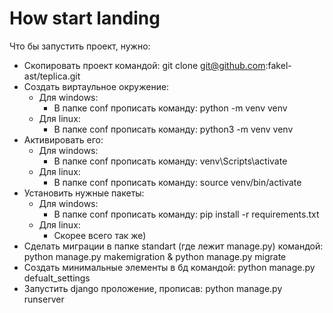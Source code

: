 # How start landing
Что бы запустить проект, нужно:
  - Скопировать проект командой: git clone git@github.com:fakel-ast/teplica.git
  - Создать виртаульное окружение:
    - Для windows: 
      - В папке conf прописать команду: python -m venv venv
    - Для linux:
      - В папке conf прописать команду: python3 -m venv venv
  - Активировать его:
    - Для windows: 
      - В папке conf прописать команду: venv\Scripts\activate
    - Для linux:
      - В папке conf прописать команду: source venv/bin/activate
  - Установить нужные пакеты:
    - Для windows: 
      - В папке conf прописать команду: pip install -r requirements.txt
    - Для linux:
      - Скорее всего так же)
  - Сделать миграции в папке standart (где лежит manage.py) командой: python manage.py makemigration & python manage.py migrate
  - Создать минимальные элементы в бд командой: python manage.py defualt_settings
  - Запустить django проложение, прописав: python manage.py runserver
